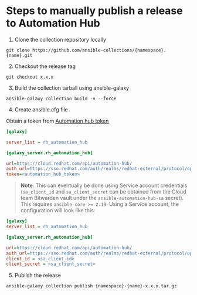 # Steps to manually publish a release to Automation Hub

1. Clone the collection repository locally

```shell
git clone https://github.com/ansible-collections/{namespace}.{name}.git
```

2. Checkout the release tag

```shell
git checkout x.x.x
```

3. Build the collection tarball using ansible-galaxy

```shell
ansible-galaxy collection build -v --force
```

4. Create ansible.cfg file

Obtain a token from [Automation hub token](https://console.redhat.com/ansible/automation-hub/token)

```ini
[galaxy]

server_list = rh_automation_hub

[galaxy_server.rh_automation_hub]

url=https://cloud.redhat.com/api/automation-hub/
auth_url=https://sso.redhat.com/auth/realms/redhat-external/protocol/openid-connect/token
token=<automation_hub_token>
```

> **Note**: This can eventually be done using Service account credentials (`sa_client_id` and `sa_client_secret` can be obtained from the Cloud team Bitwarden vault under the `ansible-automation-hub-sa` secret). This requires `ansible-core >= 2.19`. Using a Service account, the configuration will look like this: 

```ini
[galaxy]
server_list = rh_automation_hub

[galaxy_server.rh_automation_hub]

url=https://cloud.redhat.com/api/automation-hub/
auth_url=https://sso.redhat.com/auth/realms/redhat-external/protocol/openid-connect/token
client_id = <sa_client_id>
client_secret = <sa_client_secret>
```

5. Publish the release

```shell
ansible-galaxy collection publish {namespace}-{name}-x.x.x.tar.gz
```